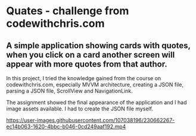# **Quates - challenge from codewithchris.com**
## A simple application showing cards with quotes, when you click on a card another screen will appear with more quotes from that author.

In this project, I tried the knowledge gained from the course on codewithchris.com, especially MVVM architecture, creating a JSON file, parsing a JSON file, ScrollView and NavigationLink.

The assignment showed the final appearance of the application and I had image assets available. I had to create the JSON file myself.

https://user-images.githubusercontent.com/107038196/230662267-ec14b063-1620-4bbc-b046-0cd249aaf192.mp4
